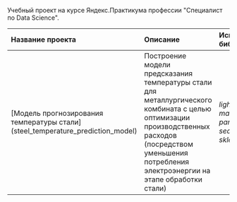 Учебный проект на курсе Яндекс.Практикума профессии "Специалист по Data Science".

| Название проекта | Описание | Используемые библиотеки | 
| :---------------------- | :---------------------- | :---------------------- |
| [Модель прогнозирования температуры стали] (steel_temperature_prediction_model) | Построение модели предсказания температуры стали для металлургического комбината с целью оптимизации производственных расходов (посредством уменьшения потребления электроэнергии на этапе обработки стали) | *lightgbm, matplotlib, pandas, seaborn, sklearn* |
